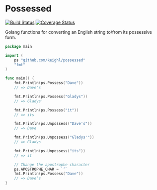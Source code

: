 # Possessed

[![Build Status](https://travis-ci.org/keighl/possessed.png?branch=master)](https://travis-ci.org/keighl/possessed) [![Coverage Status](https://coveralls.io/repos/keighl/possessed/badge.svg)](https://coveralls.io/r/keighl/possessed)

Golang functions for converting an English string to/from its possessive form.

```go
package main

import (
    ps "github.com/keighl/possessed"
    "fmt"
)

func main() {
    fmt.Println(ps.Possess("Dave"))
    // => Dave's

    fmt.Println(ps.Possess("Gladys"))
    // => Gladys'

    fmt.Println(ps.Possess("it"))
    // => its

    fmt.Println(ps.Unpossess("Dave's"))
    // => Dave

    fmt.Println(ps.Unpossess("Gladys'"))
    // => Gladys

    fmt.Println(ps.Unpossess("its"))
    // => it

    // Change the apostrophe character
    ps.APOSTROPHE_CHAR = `’`
    fmt.Println(ps.Possess("Dave"))
    // => Dave’s
}
```

